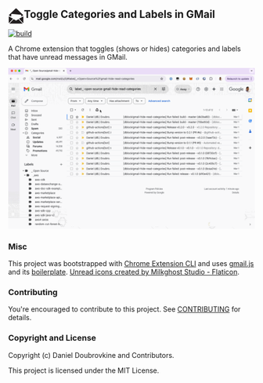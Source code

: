## <img src="public/icons/icon_32.png" align="left"> Toggle Categories and Labels in GMail

[![build](https://github.com/dblock/gmail-toggle/actions/workflows/build.yaml/badge.svg)](https://github.com/dblock/gmail-toggle/actions/workflows/build.yaml)

A Chrome extension that toggles (shows or hides) categories and labels that have unread messages in GMail.

![](demo.gif)

### Misc

This project was bootstrapped with [Chrome Extension CLI](https://github.com/dutiyesh/chrome-extension-cli) and uses [gmail.js](https://github.com/KartikTalwar/gmail.js) and its [boilerplate](https://github.com/josteink/gmailjs-node-boilerplate). <a href="https://www.flaticon.com/free-icons/unread" title="unread icons">Unread icons created by Milkghost Studio - Flaticon</a>.

### Contributing

You're encouraged to contribute to this project. See [CONTRIBUTING](CONTRIBUTING.md) for details.

### Copyright and License

Copyright (c) Daniel Doubrovkine and Contributors.

This project is licensed under the MIT License.
